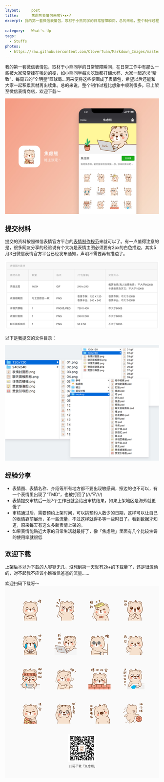 ```yaml
---
layout:     post
title:      焦虑熊表情包来啦ʕ•ᴥ•ʔ
excerpt: 我的第一套微信表情包，取材于小熊同学的日常智障瞬间，总的来说，整个制作过程比想象中顺利很多。已上架至微信表情商店，欢迎下载...

category:	What's Up
tags:
  - Stuffs
photos: 
  - https://raw.githubusercontent.com/CloverTuan/Markdown_Images/master/bear-sticker/bear-cover.jpg
---
```

我的第一套微信表情包，取材于小熊同学的日常智障瞬间，在日常工作中有那么一些被大家常常挂在嘴边的梗，如小熊同学每次吃饭都打翻水杯、大家一起追求“精致”、每周五的“全明星”篮球局...闲来便将这些梗画成了表情包，希望以后还能和大家一起积累素材再出续集。总的来说，整个制作过程比想象中顺利很多。已上架至微信表情商店，欢迎下载～

![](https://raw.githubusercontent.com/CloverTuan/Markdown_Images/master/bear-sticker/bear-1.jpg)

## 提交材料
提交的资料按照微信表情官方平台的[表情制作规范](https://sticker.weixin.qq.com/cgi-bin/mmemoticon-bin/readtemplate?t=guide/main#section2)来就可以了。有一点值得注意的是，很多网友分享的经验说有个大坑是表情主图必须要有2px的白色描边，其实5月3日微信表情官方平台已经发布通知，声明不需要再有描边了。

![](https://raw.githubusercontent.com/CloverTuan/Markdown_Images/master/bear-sticker/bear-3.png)

以下是我提交的文件目录：

![](https://raw.githubusercontent.com/CloverTuan/Markdown_Images/master/bear-sticker/bear-2.jpg)

## 经验分享
* 表情图、表情名称、介绍等所有地方都不要出现敏感词，擦边的也不可以，有一个表情里出现了“TMD”，也被打回了(///▽///)
* 表情提交审核后一般7个工作日就会给出审核结果，如果上架地区是海外就更慢了
* 审核通过后，需要预约上架时间，可以挑预约人数少的日期，这样可以让自己的表情靠前展示，多一些流量，不过这样就得多等一些时日了。看到数据才知道，原来每天有这么多新表情上架的。
* 如果表情能贴近大家的日常生活就最好了，像「焦虑熊」里面有几个比较生僻的使用率就很低

## 欢迎下载
上架后本以为下载的人寥寥无几，没想到第一天就有2k+的下载量了，还是很激动的，对不起我不应该小瞧微信爸爸的流量……

欢迎扫码下载呀～
![](https://raw.githubusercontent.com/CloverTuan/Markdown_Images/master/bear-sticker/bear-4.jpg)
